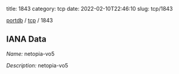 title: 1843
category: tcp
date: 2022-02-10T22:46:10
slug: tcp/1843

[portdb](/) / [tcp](/category/tcp.html) / 1843


## IANA Data

_Name:_ netopia-vo5

_Description:_ netopia-vo5

